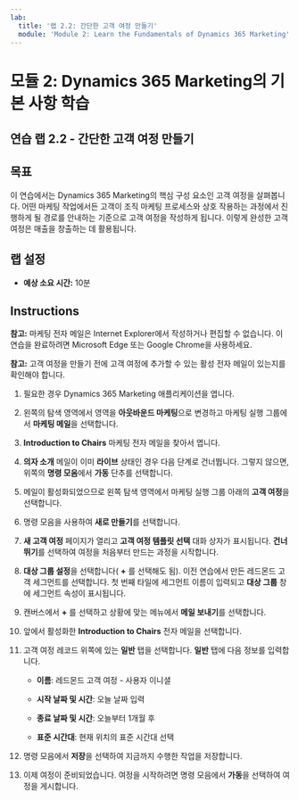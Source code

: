 ```yaml
---
lab:
  title: '랩 2.2: 간단한 고객 여정 만들기'
  module: 'Module 2: Learn the Fundamentals of Dynamics 365 Marketing'
---
```


<a name="module-2-learn-the-fundamentals-of-dynamics-365-marketing"></a>모듈 2: Dynamics 365 Marketing의 기본 사항 학습
========================

## <a name="practice-lab-22---create-a-simple-customer-journey"></a>연습 랩 2.2 - 간단한 고객 여정 만들기

## <a name="objectives"></a>목표

이 연습에서는 Dynamics 365 Marketing의 핵심 구성 요소인 고객 여정을 살펴봅니다. 어떤 마케팅 작업에서든 고객이 조직 마케팅 프로세스와 상호 작용하는 과정에서 진행하게 될 경로를 안내하는 기준으로 고객 여정을 작성하게 됩니다. 이렇게 완성한 고객 여정은 매출을 창출하는 데 활용됩니다.

## <a name="lab-setup"></a>랩 설정

  - **예상 소요 시간:** 10분

## <a name="instructions"></a>Instructions

**참고:** 마케팅 전자 메일은 Internet Explorer에서 작성하거나 편집할 수 없습니다. 이 연습을 완료하려면 Microsoft Edge 또는 Google Chrome을 사용하세요.

**참고:** 고객 여정을 만들기 전에 고객 여정에 추가할 수 있는 활성 전자 메일이 있는지를 확인해야 합니다. 

1. 필요한 경우 Dynamics 365 Marketing 애플리케이션을 엽니다. 

2. 왼쪽의 탐색 영역에서 영역을 **아웃바운드 마케팅**으로 변경하고 마케팅 실행 그룹에서 **마케팅 메일**을 선택합니다.

3. **Introduction to Chairs** 마케팅 전자 메일을 찾아서 엽니다.  

4. **의자 소개** 메일이 이미 **라이브** 상태인 경우 다음 단계로 건너뜁니다. 
   그렇지 않으면, 위쪽의 **명령 모음**에서 **가동** 단추를 선택합니다. 

5. 메일이 활성화되었으므로 왼쪽 탐색 영역에서 마케팅 실행 그룹 아래의 **고객 여정**을 선택합니다.

6. 명령 모음을 사용하여 **새로 만들기**를 선택합니다.

7. **새 고객 여정** 페이지가 열리고 **고객 여정 템플릿 선택** 대화 상자가 표시됩니다. **건너뛰기**를 선택하여 여정을 처음부터 만드는 과정을 시작합니다.

8. **대상 그룹 설정**을 선택합니다( **+** 를 선택해도 됨). 이전 연습에서 만든 레드몬드 고객 세그먼트를 선택합니다. 첫 번째 타일에 세그먼트 이름이 입력되고 **대상 그룹** 창에 세그먼트 속성이 표시됩니다.

9. 캔버스에서 **+** 를 선택하고 상황에 맞는 메뉴에서 **메일 보내기**를 선택합니다.

10. 앞에서 활성화한 **Introduction to Chairs** 전자 메일을 선택합니다. 

11. 고객 여정 레코드 위쪽에 있는 **일반** 탭을 선택합니다. **일반** 탭에 다음 정보를 입력합니다.

    - **이름**: 레드몬드 고객 여정 - 사용자 이니셜

    - **시작 날짜 및 시간**: 오늘 날짜 입력

    - **종료 날짜 및 시간**: 오늘부터 1개월 후

    - **표준 시간대**: 현재 위치의 표준 시간대 선택 

12. 명령 모음에서 **저장**을 선택하여 지금까지 수행한 작업을 저장합니다.

13. 이제 여정이 준비되었습니다. 여정을 시작하려면 명령 모음에서 **가동**을 선택하여 여정을 게시합니다.
